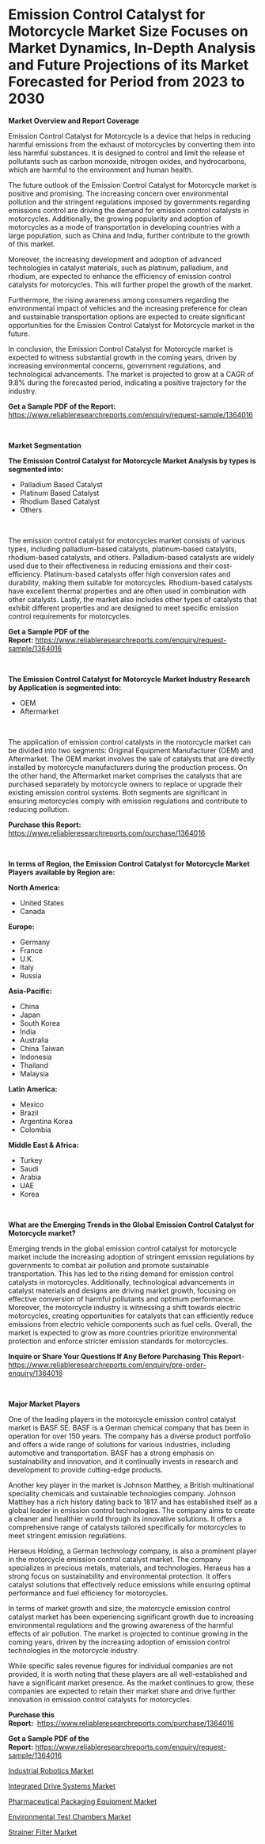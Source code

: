 <p><h1>Emission Control Catalyst for Motorcycle Market Size Focuses on Market Dynamics, In-Depth Analysis and Future Projections of its Market Forecasted for Period from 2023 to 2030</h1></p><p><strong>Market Overview and Report Coverage</strong></p>
<p><p>Emission Control Catalyst for Motorcycle is a device that helps in reducing harmful emissions from the exhaust of motorcycles by converting them into less harmful substances. It is designed to control and limit the release of pollutants such as carbon monoxide, nitrogen oxides, and hydrocarbons, which are harmful to the environment and human health.</p><p>The future outlook of the Emission Control Catalyst for Motorcycle market is positive and promising. The increasing concern over environmental pollution and the stringent regulations imposed by governments regarding emissions control are driving the demand for emission control catalysts in motorcycles. Additionally, the growing popularity and adoption of motorcycles as a mode of transportation in developing countries with a large population, such as China and India, further contribute to the growth of this market.</p><p>Moreover, the increasing development and adoption of advanced technologies in catalyst materials, such as platinum, palladium, and rhodium, are expected to enhance the efficiency of emission control catalysts for motorcycles. This will further propel the growth of the market.</p><p>Furthermore, the rising awareness among consumers regarding the environmental impact of vehicles and the increasing preference for clean and sustainable transportation options are expected to create significant opportunities for the Emission Control Catalyst for Motorcycle market in the future.</p><p>In conclusion, the Emission Control Catalyst for Motorcycle market is expected to witness substantial growth in the coming years, driven by increasing environmental concerns, government regulations, and technological advancements. The market is projected to grow at a CAGR of 9.8% during the forecasted period, indicating a positive trajectory for the industry.</p></p>
<p><strong>Get a Sample PDF of the Report:</strong> <a href="https://www.reliableresearchreports.com/enquiry/request-sample/1364016">https://www.reliableresearchreports.com/enquiry/request-sample/1364016</a></p>
<p>&nbsp;</p>
<p><strong>Market Segmentation</strong></p>
<p><strong>The Emission Control Catalyst for Motorcycle Market Analysis by types is segmented into:</strong></p>
<p><ul><li>Palladium Based Catalyst</li><li>Platinum Based Catalyst</li><li>Rhodium Based Catalyst</li><li>Others</li></ul></p>
<p>&nbsp;</p>
<p><p>The emission control catalyst for motorcycles market consists of various types, including palladium-based catalysts, platinum-based catalysts, rhodium-based catalysts, and others. Palladium-based catalysts are widely used due to their effectiveness in reducing emissions and their cost-efficiency. Platinum-based catalysts offer high conversion rates and durability, making them suitable for motorcycles. Rhodium-based catalysts have excellent thermal properties and are often used in combination with other catalysts. Lastly, the market also includes other types of catalysts that exhibit different properties and are designed to meet specific emission control requirements for motorcycles.</p></p>
<p><strong>Get a Sample PDF of the Report:</strong>&nbsp;<a href="https://www.reliableresearchreports.com/enquiry/request-sample/1364016">https://www.reliableresearchreports.com/enquiry/request-sample/1364016</a></p>
<p>&nbsp;</p>
<p><strong>The Emission Control Catalyst for Motorcycle Market Industry Research by Application is segmented into:</strong></p>
<p><ul><li>OEM</li><li>Aftermarket</li></ul></p>
<p>&nbsp;</p>
<p><p>The application of emission control catalysts in the motorcycle market can be divided into two segments: Original Equipment Manufacturer (OEM) and Aftermarket. The OEM market involves the sale of catalysts that are directly installed by motorcycle manufacturers during the production process. On the other hand, the Aftermarket market comprises the catalysts that are purchased separately by motorcycle owners to replace or upgrade their existing emission control systems. Both segments are significant in ensuring motorcycles comply with emission regulations and contribute to reducing pollution.</p></p>
<p><strong>Purchase this Report:</strong>&nbsp; <a href="https://www.reliableresearchreports.com/purchase/1364016">https://www.reliableresearchreports.com/purchase/1364016</a></p>
<p>&nbsp;</p>
<p><strong>In terms of Region, the Emission Control Catalyst for Motorcycle Market Players available by Region are:</strong></p>
<p>
    <p> <strong> North America: </strong>
        <ul>
            <li>United States</li>
            <li>Canada</li>
        </ul>
        </p> 
    <p> <strong> Europe: </strong>
        <ul>
            <li>Germany</li>
            <li>France</li>
            <li>U.K.</li>
            <li>Italy</li>
            <li>Russia</li>
        </ul>
        </p> 
    <p> <strong> Asia-Pacific: </strong>
        <ul>
            <li>China</li>
            <li>Japan</li>
            <li>South Korea</li>
            <li>India</li>
            <li>Australia</li>
            <li>China Taiwan</li>
            <li>Indonesia</li>
            <li>Thailand</li>
            <li>Malaysia</li>
        </ul>
        </p> 
    <p> <strong> Latin America: </strong>
        <ul>
            <li>Mexico</li>
            <li>Brazil</li>
            <li>Argentina Korea</li>
            <li>Colombia</li>
        </ul>
        </p> 
    <p> <strong> Middle East & Africa: </strong>
        <ul>
            <li>Turkey</li>
            <li>Saudi</li>
            <li>Arabia</li>
            <li>UAE</li>
            <li>Korea</li>
        </ul>
    </p>
    </p>
<p>&nbsp;</p>
<p><strong>What are the Emerging Trends in the Global Emission Control Catalyst for Motorcycle market?</strong></p>
<p><p>Emerging trends in the global emission control catalyst for motorcycle market include the increasing adoption of stringent emission regulations by governments to combat air pollution and promote sustainable transportation. This has led to the rising demand for emission control catalysts in motorcycles. Additionally, technological advancements in catalyst materials and designs are driving market growth, focusing on effective conversion of harmful pollutants and optimum performance. Moreover, the motorcycle industry is witnessing a shift towards electric motorcycles, creating opportunities for catalysts that can efficiently reduce emissions from electric vehicle components such as fuel cells. Overall, the market is expected to grow as more countries prioritize environmental protection and enforce stricter emission standards for motorcycles.</p></p>
<p><strong>Inquire or Share Your Questions If Any Before Purchasing This Report</strong>- <a href="https://www.reliableresearchreports.com/enquiry/pre-order-enquiry/1364016">https://www.reliableresearchreports.com/enquiry/pre-order-enquiry/1364016</a></p>
<p>&nbsp;</p>
<p><strong>Major Market Players</strong></p>
<p><p>One of the leading players in the motorcycle emission control catalyst market is BASF SE. BASF is a German chemical company that has been in operation for over 150 years. The company has a diverse product portfolio and offers a wide range of solutions for various industries, including automotive and transportation. BASF has a strong emphasis on sustainability and innovation, and it continually invests in research and development to provide cutting-edge products.</p><p>Another key player in the market is Johnson Matthey, a British multinational speciality chemicals and sustainable technologies company. Johnson Matthey has a rich history dating back to 1817 and has established itself as a global leader in emission control technologies. The company aims to create a cleaner and healthier world through its innovative solutions. It offers a comprehensive range of catalysts tailored specifically for motorcycles to meet stringent emission regulations.</p><p>Heraeus Holding, a German technology company, is also a prominent player in the motorcycle emission control catalyst market. The company specializes in precious metals, materials, and technologies. Heraeus has a strong focus on sustainability and environmental protection. It offers catalyst solutions that effectively reduce emissions while ensuring optimal performance and fuel efficiency for motorcycles.</p><p>In terms of market growth and size, the motorcycle emission control catalyst market has been experiencing significant growth due to increasing environmental regulations and the growing awareness of the harmful effects of air pollution. The market is projected to continue growing in the coming years, driven by the increasing adoption of emission control technologies in the motorcycle industry.</p><p>While specific sales revenue figures for individual companies are not provided, it is worth noting that these players are all well-established and have a significant market presence. As the market continues to grow, these companies are expected to retain their market share and drive further innovation in emission control catalysts for motorcycles.</p></p>
<p><strong>Purchase this Report:</strong>&nbsp;&nbsp;<a href="https://www.reliableresearchreports.com/purchase/1364016">https://www.reliableresearchreports.com/purchase/1364016</a></p>
<p></p>
<p><strong>Get a Sample PDF of the Report:</strong>&nbsp;<a href="https://www.reliableresearchreports.com/enquiry/request-sample/1364016">https://www.reliableresearchreports.com/enquiry/request-sample/1364016</a></p>
<p><p><a href="https://www.linkedin.com/pulse/industrial-robotics-market-size-share-global-analysis-9wpbe/">Industrial Robotics Market</a></p><p><a href="https://www.linkedin.com/pulse/integrated-drive-systems-market-size-share-amp-trends-s7kle/">Integrated Drive Systems Market</a></p><p><a href="https://www.linkedin.com/pulse/pharmaceutical-packaging-equipment-market-challenges-opportunities-avuue/">Pharmaceutical Packaging Equipment Market</a></p><p><a href="https://medium.com/@orlohagenes/environmental-test-chambers-market-comprehensive-assessment-by-type-application-and-geography-1dfdbc0cfc5f">Environmental Test Chambers Market</a></p><p><a href="https://medium.com/@ewellklocko/strainer-filter-market-analysis-its-cagr-market-segmentation-and-global-industry-overview-996df10815e9">Strainer Filter Market</a></p></p>
